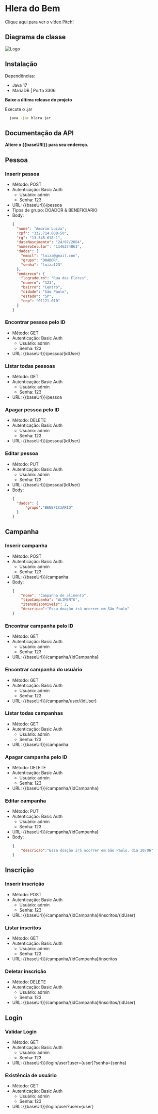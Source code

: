 
# Hlera do Bem

[Clique aqui para ver o vídeo Pitch!](https://www.youtube.com/watch?v=np_dhF9D3os&ab_channel=MateusMendes)

## Diagrama de classe
![Logo](https://media.discordapp.net/attachments/319622027675828231/1116171962935423076/Diagrama_de_classe.png?width=1049&height=671)


## Instalação

Dependências: 
- Java 17 
- MariaDB | Porta 3306 

**Baixe a última release do projeto**

Execute o .jar
```bash
  java -jar hlera.jar
```
    
## Documentação da API
**Altere o {{baseURl}} para seu endereço.**

## Pessoa

### Inserir pessoa

- Método: POST
- Autenticação: Basic Auth
    - Usuário: admin
    - Senha: 123
- URL: {{baseUrl}}/pessoa
- Tipos de grupo: DOADOR & BENEFICIARIO
- Body:
    ```json
    {
      "nome": "Amorim Luiza",
      "cpf": "332.714.808-50",
      "rg": "13.345.618-1",
      "dataNascimento": "24/07/2004",
      "numeroCelular": "1146274861",
      "dados": {
        "email": "luiza@gmail.com",
        "grupo": "DOADOR",
        "senha": "luiza123"
      },
      "endereco": {
        "logradouro": "Rua das Flores",
        "numero": "123",
        "bairro": "Centro",
        "cidade": "São Paulo",
        "estado": "SP",
        "cep": "01121-010"
      }
    }
    ```

### Encontrar pessoa pelo ID

- Método: GET
- Autenticação: Basic Auth
    - Usuário: admin
    - Senha: 123
- URL: {{baseUrl}}/pessoa/{idUser}

### Listar todas pessoas

- Método: GET
- Autenticação: Basic Auth
    - Usuário: admin
    - Senha: 123
- URL: {{baseUrl}}/pessoa

### Apagar pessoa pelo ID

- Método: DELETE
- Autenticação: Basic Auth
    - Usuário: admin
    - Senha: 123
- URL: {{baseUrl}}/pessoa/{idUser}

### Editar pessoa

- Método: PUT
- Autenticação: Basic Auth
    - Usuário: admin
    - Senha: 123
- URL: {{baseUrl}}/pessoa/{idUser}
- Body:
    ```json
    {
      "dados": {
          "grupo":"BENEFICIARIO"
      }
    }
    ```

## Campanha

### Inserir campanha

- Método: POST
- Autenticação: Basic Auth
    - Usuário: admin
    - Senha: 123
- URL: {{baseUrl}}/campanha
- Body:
    ```json
    {
        "nome": "Campanha de alimento",
        "tipoCampanha": "ALIMENTO",
        "itensDisponiveis": 2,
        "descricao":"Essa doação irá ocorrer em São Paulo"
    }
    ```

### Encontrar campanha pelo ID

- Método: GET
- Autenticação: Basic Auth
    - Usuário: admin
    - Senha: 123
- URL: {{baseUrl}}/campanha/{idCampanha}

### Encontrar campanha do usuário

- Método: GET
- Autenticação: Basic Auth
    - Usuário: admin
    - Senha: 123
- URL: {{baseUrl}}/campanha/user/{idUser}

### Listar todas campanhas

- Método: GET
- Autenticação: Basic Auth
    - Usuário: admin
    - Senha: 123
- URL: {{baseUrl}}/campanha

### Apagar campanha pelo ID

- Método: DELETE
- Autenticação: Basic Auth
    - Usuário: admin
    - Senha: 123
- URL: {{baseUrl}}/campanha/{idCampanha}

### Editar campanha

- Método: PUT
- Autenticação: Basic Auth
    - Usuário: admin
    - Senha: 123
- URL: {{baseUrl}}/campanha/{idCampanha}
- Body:
    ```json
    {
        "descricao":"Essa doação irá ocorrer em São Paulo, dia 20/06"
    }
    ```

## Inscrição

### Inserir inscrição

- Método: POST
- Autenticação: Basic Auth
    - Usuário: admin
    - Senha: 123
- URL: {{baseUrl}}/campanha/{idCampanha}/inscritos/{idUser}

### Listar inscritos

- Método: GET
- Autenticação: Basic Auth
    - Usuário: admin
    - Senha: 123
- URL: {{baseUrl}}/campanha/{idCampanha}/inscritos

### Deletar inscrição

- Método: DELETE
- Autenticação: Basic Auth
    - Usuário: admin
    - Senha: 123
- URL: {{baseUrl}}/campanha/{idCampanha}/inscritos/{idUser}

## Login

### Validar Login

- Método: GET
- Autenticação: Basic Auth
    - Usuário: admin
    - Senha: 123
- URL: {{baseUrl}}/login/user?user={user}?senha={senha}

### Existência de usuário

- Método: GET
- Autenticação: Basic Auth
    - Usuário: admin
    - Senha: 123
- URL: {{baseUrl}}/login/user?user={user}
